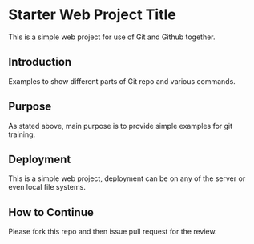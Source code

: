 # Starter Web Project Title

This is a simple web project for use of Git and Github together.

## Introduction

Examples to show different parts of Git repo and various commands.

## Purpose

As stated above, main purpose is to provide simple examples for git training.

## Deployment

This is a simple web project, deployment can be on any of the server or even local file systems.

## How to Continue

Please fork this repo and then issue pull request for the review.
